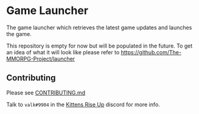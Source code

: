 # Game Launcher
The game launcher which retrieves the latest game updates and launches the game.

This repository is empty for now but will be populated in the future. To get an idea of what it will look like please refer to https://github.com/The-MMORPG-Project/launcher

## Contributing
Please see [CONTRIBUTING.md]()

Talk to `valk#9904` in the [Kittens Rise Up](https://discord.gg/cDNf8ja) discord for more info.
